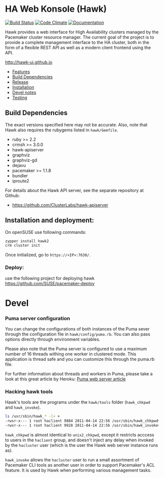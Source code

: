 # HA Web Konsole (Hawk)

<a href="https://travis-ci.org/ClusterLabs/hawk">![Build Status](https://travis-ci.org/ClusterLabs/hawk.svg?branch=master)</a>
<a href="https://codeclimate.com/github/ClusterLabs/hawk">![Code Climate](https://codeclimate.com/github/ClusterLabs/hawk/badges/gpa.svg)</a>
<a href="http://hawk-guide.readthedocs.org/">![Documentation](https://readthedocs.org/projects/hawk-guide/badge/?style=flat)</a>

Hawk provides a web interface for High Availability clusters managed
by the Pacemaker cluster resource manager. The current goal of the
project is to provide a complete management interface to the HA
cluster, both in the form of a flexible REST API as well as a modern
client frontend using the API. 

http://hawk-ui.github.io

  - [Features](doc/features.md)
  - [Build Dependencies](#build-dependencies)
  - [Release](doc/release.md)
  - [Installation](#installation-and-deployment)
  - [Devel notes](#devel)
  - [Testing](e2e_test/README.md)

## Build Dependencies

The exact versions specified here may not be accurate. Also, note that
Hawk also requires the rubygems listed in `hawk/Gemfile`.

* ruby >= 2.2
* crmsh >= 3.0.0
* hawk-apiserver
* graphviz
* graphviz-gd
* dejavu
* pacemaker >= 1.1.8
* bundler
* iproute2

For details about the Hawk API server, see the separate repository at Github:

* https://github.com/ClusterLabs/hawk-apiserver

## Installation and deployment:

On openSUSE use following commands:

```bash
zypper install hawk2
crm cluster init
```
Once initialized, go to `https://<IP>:7630/`.

### Deploy:

use the following project for deploying hawk  https://github.com/SUSE/pacemaker-deploy


# Devel


### Puma server configuration

You can change the configurations of both instances of the Puma sever through
the configuration file in `hawk/config/puma.rb`. You can also pass options directly
through environment variables.

Please also note that the Puma server is configured to use a maximum number of
16 threads withing one worker in clustered mode. This application is thread safe
and you can customize this through the puma.rb file. 

For further information about threads and workers in Puma, please take a look at
this great article by Heroku: [Puma web server article](https://devcenter.heroku.com/articles/deploying-rails-applications-with-the-puma-web-server)

### Hacking hawk tools

Hawk's tools are the programs under the `hawk/tools` folder
(`hawk_chkpwd` and `hawk_invoke`). 

```bash
ls /usr/sbin/hawk_* -l+ +
-rwsr-x--- 1 root haclient 9884 2011-04-14 22:56 /usr/sbin/hawk_chkpwd+
-rwsr-x--- 1 root haclient 9928 2011-04-14 22:56 /usr/sbin/hawk_invoke+
```

`hawk_chkpwd` is almost identical to `unix2_chkpwd`, except it restricts
acccess to users in the `haclient` group, and doesn't inject any delay
when invoked by the `hacluster` user (which is the user the Hawk web
server instance runs as).

`hawk_invoke` allows the `hacluster` user to run a small assortment
of Pacemaker CLI tools as another user in order to support Pacemaker's
ACL feature. It is used by Hawk when performing various management
tasks.
